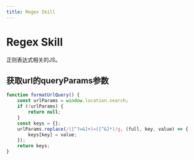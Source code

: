 ```yaml
---
title: Regex Skill
---
```


# Regex Skill
正则表达式相关的JS。


## 获取url的queryParams参数
```js
function formatUrlQuery() {
    const urlParams = window.location.search;
    if (!urlParams) {
        return null;
    }
    const keys = {};
    urlParams.replace(/([^?=&]+)=([^&]*)/g, (full, key, value) => {
        keys[key] = value;
    });
    return keys;
}
```